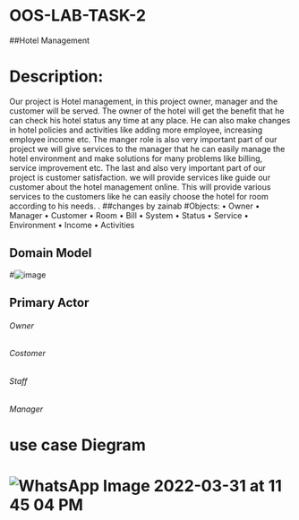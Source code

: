 
# OOS-LAB-TASK-2
##Hotel Management
#	Description:
Our project is Hotel management, in this project owner, manager and the customer will be served. The owner of the hotel will get the benefit that he can check his hotel status any time at any place. He can also make changes in hotel policies and activities like adding more employee, increasing employee income etc. The manger role is also very important part of our project we will give services to the manager that he can easily manage the hotel environment and make solutions for many problems like billing, service improvement etc. The last and also very important part of our project is customer satisfaction. we will provide services like guide our customer about the hotel management online. This will provide various services to the customers like he can easily choose the hotel for room according to his needs. .
##changes by zainab
#Objects:
•	Owner 
•	Manager
•	Customer
•	Room
•	Bill
•	System
•	Status
•	Service
•	Environment
•	Income
•	Activities
## Domain Model
#![image](https://user-images.githubusercontent.com/102031122/161119528-1a239cd9-b1ee-4791-87ec-628ffa4f3f22.png)
## Primary Actor
###### Owner
###### Costomer
###### Staff
###### Manager
# use case Diegram
# ![WhatsApp Image 2022-03-31 at 11 45 04 PM](https://user-images.githubusercontent.com/82234187/161128244-4eea137e-f08c-45af-9ee2-541e661721d6.jpeg)
